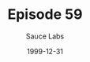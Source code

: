 ---
layout: podcast
title: Episode 59 
number: 59
subtitle: Sauce Labs
summary: In this week's episode, Neil Manvar from SauceLabs tells us about the advantages of use SauceLabs, how to get started, and what mistakes can lead to trouble.\n\nShow Notes-\nSauceLabs Sample Test Frameworks\ngithub.com/saucelabs-sample-test-frameworks\n\nTwin Cities Test Automation Group (Minneapolis)\nwww.meetup.com/TC-TAG/events/231544809/\n\nSelenium San Francisco Meetup Group\nwww.meetup.com/seleniumsanfranci…events/233915462/\n\nSenchaCon - November\nwww.senchacon.com
date: 1999-12-31
location: https://dl.dropboxusercontent.com/s/g08kaoyzd2kspv3/Episode59.mp3?dl=0
size: 4,085,357
duration: 11:40
---